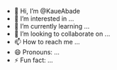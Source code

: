 - 👋 Hi, I’m @KaueAbade
- 👀 I’m interested in ...
- 🌱 I’m currently learning ...
- 💞️ I’m looking to collaborate on ...
- 📫 How to reach me ...
- 😄 Pronouns: ...
- ⚡ Fun fact: ...

<!---
KaueAbade/KaueAbade is a ✨ special ✨ repository because its `README.md` (this file) appears on your GitHub profile.
You can click the Preview link to take a look at your changes.
--->
